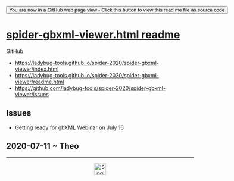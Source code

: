 <span style=display:none; >[You are now in a GitHub source code view - click this link to view Read Me file as a web page](https://ladybug-tools.github.io/spider-2020/#README.md "View file as a web page.") </span>

<div><input type=button onclick=window.location.href="https://github.com/ladybug-tools/spider-2020/tree/master/spider-gbxml-viewer"
value="You are now in a GitHub web page view - Click this button to view this read me file as source code" ></div>

# [spider-gbxml-viewer.html readme]( ./readme.html )

GitHub

* https://ladybug-tools.github.io/spider-2020/spider-gbxml-viewer/index.html
* https://ladybug-tools.github.io/spider-2020/spider-gbxml-viewer/readme.html
* https://github.com/ladybug-tools/spider-2020/spider-gbxml-viewer/issues


## Issues


* Getting ready for gbXML Webinar on July 16

## 2020-07-11 ~ Theo





---

<center><img title="Single finger for single method!" height="32" width="32" src="https://ladybug.tools/artwork/icons_bugs/ico/spider.ico" ></center>
